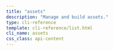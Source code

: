 ```yaml
---
title: "assets"
description: "Manage and build assets."
type: cli-reference
template: cli-reference/list.html
cli_name: assets
css_class: api-content
---
```


